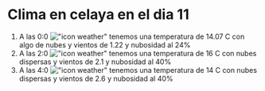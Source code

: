 # Clima en celaya en el dia 11

1. A las 0:0 !["icon weather"](http://openweathermap.org/img/w/02n.png) tenemos una temperatura de 14.07 C con algo de nubes y  vientos de 1.22 y nubosidad al 24%
1. A las 2:0 !["icon weather"](http://openweathermap.org/img/w/03n.png) tenemos una temperatura de 16 C con nubes dispersas y  vientos de 2.1 y nubosidad al 40%
1. A las 4:0 !["icon weather"](http://openweathermap.org/img/w/03n.png) tenemos una temperatura de 14 C con nubes dispersas y  vientos de 2.6 y nubosidad al 40%
